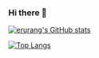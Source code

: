 ### Hi there 👋

<!--
**erurang/erurang** is a ✨ _special_ ✨ repository because its `README.md` (this file) appears on your GitHub profile.

Here are some ideas to get you started:

- 🔭 I’m currently working on ...
- 🌱 I’m currently learning ...
- 👯 I’m looking to collaborate on ...
- 🤔 I’m looking for help with ...
- 💬 Ask me about ...
- 📫 How to reach me: ...
- 😄 Pronouns: ...
- ⚡ Fun fact: ...
-->

[![erurang's GitHub stats](https://github-readme-stats.vercel.app/api?username=erurang)](https://github.com/erurang/github-readme-stats)

[![Top Langs](https://github-readme-stats.vercel.app/api/top-langs/?username=erurang)](https://github.com/erurang/github-readme-stats)
